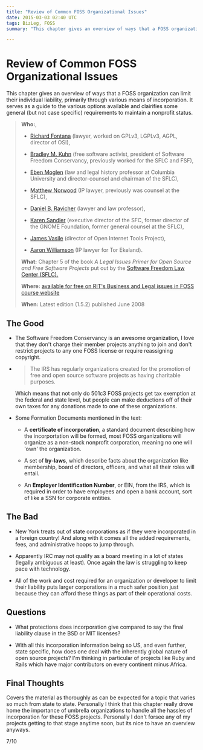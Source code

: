 ```yaml
---
title: "Review of Common FOSS Organizational Issues"
date: 2015-03-03 02:40 UTC
tags: BizLeg, FOSS
summary: "This chapter gives an overview of ways that a FOSS organization can limit their individual liability, primarily through various means of incorporation. It serves as a guide to the various options available and clairifies some general (but not case specific) requirements to maintain a nonprofit status."

---
```


# Review of Common FOSS Organizational Issues

This chapter gives an overview of ways that a FOSS organization can limit their individual liability, primarily through various means of incorporation. It serves as a guide to the various options available and clairifies some general (but not case specific) requirements to maintain a nonprofit status.


> **Who:**,
>
> * [Richard Fontana](http://en.wikipedia.org/wiki/Richard_Fontana) (lawyer, worked on GPLv3, LGPLv3, AGPL, director of OSI),
>
> * [Bradley M. Kuhn](http://en.wikipedia.org/wiki/Bradley_M._Kuhn) (free software activist, president of Software Freedom Conservancy, previously worked for the SFLC and FSF),
>
> * [Eben Moglen](http://en.wikipedia.org/wiki/Eben_Moglen) (law and legal history professor at Columbia University and director-counsel and chairman of the SFLC),
>
> * [Matthew Norwood](https://www.linkedin.com/pub/matt-norwood/5/770/a39) (IP lawyer, previously was counsel at the SFLC),
>
> * [Daniel B. Ravicher](http://www.ravicher.com/) (lawyer and law professor),
>
> * [Karen Sandler](http://en.wikipedia.org/wiki/Karen_Sandler) (executive director of the SFC, former director of the GNOME Foundation, former general counsel at the SFLC),
>
> * [James Vasile](https://twitter.com/jamesvasile) (director of Open Internet Tools Project),
>
> * [Aaron Williamson](https://torekeland.com/about/aaron-williamson) (IP lawyer for Tor Ekeland).
>
> **What:** Chapter 5 of the book *A Legal Issues Primer for Open Source and Free Software Projects* put out by the [Software Freedom Law Center (SFLC).](https://www.softwarefreedom.org/)
>
> **Where:** [available for free on RIT's Business and Legal issues in FOSS course website](http://bizlegfoss-ritigm.rhcloud.com/static/books/foss-primer.pdf)
>
> **When:** Latest edition (1.5.2) published June 2008



## The Good

* The Software Freedom Conservancy is an awesome organization, I love that they don't charge their member projects anything to join and don't restrict projects to any one FOSS license or require reassigning copyright.

* > The IRS has regularly organizations created for the promotion of free and open source software projects as having charitable purposes.

  Which means that not only do 501c3 FOSS projects get tax exemption at the federal and state level, but people can make deductions off of their own taxes for any donations made to one of these organizations.

* Some Formation Documents mentioned in the text:

  * A **certificate of incorporation**, a standard document describing how the incorportation will be formed, most FOSS organizations will organize as a non-stock nonprofit corporation, meaning no one will 'own' the organization.

  * A set of **by-laws**, which describe facts about the organization like membership, board of directors, officers, and what all their roles will entail.

  * An **Employer Identification Number**, or EIN, from the IRS, which is required in order to have employees and open a bank account, sort of like a SSN for corporate entities.


## The Bad

* New York treats out of state corporations as if they were incorporated in a foreign country! And along with it comes all the added requirements, fees, and administrative hoops to jump through.

* Apparently IRC may not qualify as a board meeting in a lot of states (legally ambiguous at least). Once again the law is struggling to keep pace with technology.

* All of the work and cost required for an organization or developer to limit their liability puts larger corporations in a much safer position just because they can afford these things as part of their operational costs.


## Questions

* What protections does incorporation give compared to say the final liability clause in the BSD or MIT licenses?

* With all this incorporation information being so US, and even further, state specific, how does one deal with the inherently global nature of open source projects? I'm thinking in particular of projects like Ruby and Rails which have major contributors on every continent minus Africa.


## Final Thoughts

Covers the material as thoroughly as can be expected for a topic that varies so much from state to state. Personally I think that this chapter really drove home the importance of umbrella organizations to handle all the hassles of incorporation for these FOSS projects. Personally I don't forsee any of my projects getting to that stage anytime soon, but its nice to have an overview anyways.

7/10

